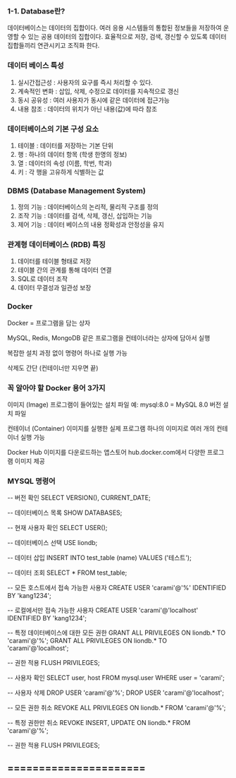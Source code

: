 ### 1-1. Database란?
데이터베이스는 데이터의 집합이다.
여러 응용 시스템들의 통합된 정보들을 저장하여 운영할 수 있는 공용 데이터의 집합이다.
효율적으로 저장, 검색, 갱신할 수 있도록 데이터 집합들끼리 연관시키고 조직화 한다.

### 데이터 베이스 특성
1. 실시간접근성 : 사용자의 요구를 즉시 처리할 수 있다.
2. 계속적인 변화 : 삽입, 삭제, 수정으로 데이터를 지속적으로 갱신
3. 동시 공유성 : 여러 사용자가 동시에 같은 데이터에 접근가능
4. 내용 참조 : 데이터의 위치가 아닌 내용(값)에 따라 참조

### 데이터베이스의 기본 구성 요소
1. 테이블 : 데이터를 저장하는 기본 단위
2. 행 : 하나의 데이터 항목 (학생 한명의 정보)
3. 열 : 데이터의 속성 (이름, 학번, 학과)
4. 키 : 각 행을 고유하게 식별하는 값

### DBMS (Database Management System)
1. 정의 기능 : 데이터베이스의 논리적, 물리적 구조를 정의
2. 조작 기능 : 데이터를 검색, 삭제, 갱신, 삽입하는 기능
3. 제어 기능 : 데이터 베이스의 내용 정확성과 안정성을 유지

### 관계형 데이터베이스 (RDB) 특징
1. 데이터를 테이블 형태로 저장
2. 테이블 간의 관계를 통해 데이터 연결
3. SQL로 데이터 조작
4. 데이터 무결성과 일관성 보장

### Docker
Docker = 프로그램을 담는 상자

MySQL, Redis, MongoDB 같은 프로그램을 컨테이너라는 상자에 담아서 실행

복잡한 설치 과정 없이 명령어 하나로 실행 가능

삭제도 간단 (컨테이너만 지우면 끝)

### 꼭 알아야 할 Docker 용어 3가지
이미지 (Image)
프로그램이 들어있는 설치 파일
예: mysql:8.0 = MySQL 8.0 버전 설치 파일

컨테이너 (Container)
이미지를 실행한 실제 프로그램 하나의 이미지로 여러 개의 컨테이너 실행 가능

Docker Hub
이미지를 다운로드하는 앱스토어 hub.docker.com에서 다양한 프로그램 이미지 제공


### MYSQL 명령어

-- 버전 확인
SELECT VERSION(), CURRENT_DATE;

-- 데이터베이스 목록
SHOW DATABASES;

-- 현재 사용자 확인
SELECT USER();

-- 데이터베이스 선택
USE liondb;

-- 데이터 삽입
INSERT INTO test_table (name) VALUES ('테스트');

-- 데이터 조회
SELECT * FROM test_table;

-- 모든 호스트에서 접속 가능한 사용자
CREATE USER 'carami'@'%' IDENTIFIED BY 'kang1234';

-- 로컬에서만 접속 가능한 사용자
CREATE USER 'carami'@'localhost' IDENTIFIED BY 'kang1234';

-- 특정 데이터베이스에 대한 모든 권한
GRANT ALL PRIVILEGES ON liondb.* TO 'carami'@'%';
GRANT ALL PRIVILEGES ON liondb.* TO 'carami'@'localhost';

-- 권한 적용
FLUSH PRIVILEGES;

-- 사용자 확인
SELECT user, host FROM mysql.user WHERE user = 'carami';

-- 사용자 삭제
DROP USER 'carami'@'%';
DROP USER 'carami'@'localhost';

-- 모든 권한 취소
REVOKE ALL PRIVILEGES ON liondb.* FROM 'carami'@'%';

-- 특정 권한만 취소
REVOKE INSERT, UPDATE ON liondb.* FROM 'carami'@'%';

-- 권한 적용
FLUSH PRIVILEGES;

======================
---------------------------------------